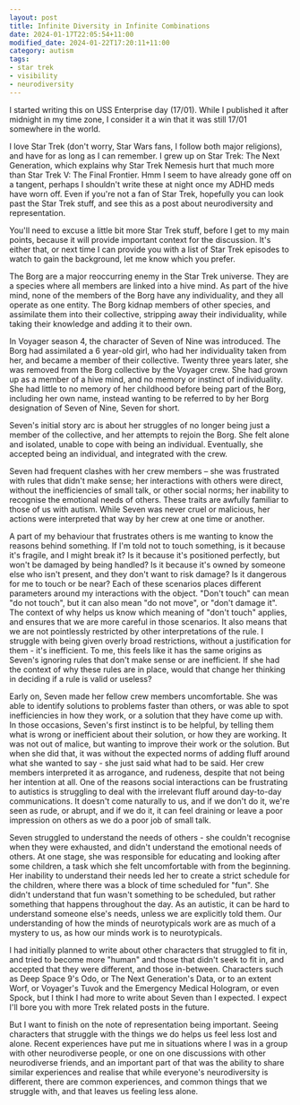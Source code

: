 ```yaml
---
layout: post
title: Infinite Diversity in Infinite Combinations
date: 2024-01-17T22:05:54+11:00
modified_date: 2024-01-22T17:20:11+11:00
category: autism
tags: 
- star trek
- visibility
- neurodiversity
---
```


I started writing this on USS Enterprise day (17/01). While I published it after midnight in my time zone, I consider it a win that it was still 17/01 somewhere in the world.

I love Star Trek (don't worry, Star Wars fans, I follow both major religions), and have for as long as I can remember. I grew up on Star Trek: The Next Generation, which explains why Star Trek Nemesis hurt that much more than Star Trek V: The Final Frontier. Hmm I seem to have already gone off on a tangent, perhaps I shouldn't write these at night once my ADHD meds have worn off. Even if you're not a fan of Star Trek, hopefully you can look past the Star Trek stuff, and see this as a post about neurodiversity and representation.

You'll need to excuse a little bit more Star Trek stuff, before I get to my main points, because it will provide important context for the discussion. It's either that, or next time I can provide you with a list of Star Trek episodes to watch to gain the background, let me know which you prefer.

The Borg are a major reoccurring enemy in the Star Trek universe. They are a species where all members are linked into a hive mind. As part of the hive mind, none of the members of the Borg have any individuality, and they all operate as one entity. The Borg kidnap members of other species, and assimilate them into their collective, stripping away their individuality, while taking their knowledge and adding it to their own.

In Voyager season 4, the character of Seven of Nine was introduced. The Borg had assimilated a 6 year-old girl, who had her individuality taken from her, and became a member of their collective. Twenty three years later, she was removed from the Borg collective by the Voyager crew. She had grown up as a member of a hive mind, and no memory or instinct of individuality. She had little to no memory of her childhood before being part of the Borg, including her own name, instead wanting to be referred to by her Borg designation of Seven of Nine, Seven for short.

Seven's initial story arc is about her struggles of no longer being just a member of the collective, and her attempts to rejoin the Borg. She felt alone and isolated, unable to cope with being an individual. Eventually, she accepted being an individual, and integrated with the crew.

Seven had frequent clashes with her crew members – she was frustrated with rules that didn't make sense; her interactions with others were direct, without the inefficiencies of small talk, or other social norms; her inability to recognise the emotional needs of others. These traits are awfully familiar to those of us with autism. While Seven was never cruel or malicious, her actions were interpreted that way by her crew at one time or another.

A part of my behaviour that frustrates others is me wanting to know the reasons behind something. If I'm told not to touch something, is it because it's fragile, and I might break it? Is it because it's positioned perfectly, but won't be damaged by being handled? Is it because it's owned by someone else who isn't present, and they don't want to risk damage? Is it dangerous for me to touch or be near? Each of these scenarios places different parameters around my interactions with the object. "Don't touch" can mean "do not touch", but it can also mean "do not move", or "don't damage it". The context of why helps us know which meaning of "don't touch" applies, and ensures that we are more careful in those scenarios. It also means that we are not pointlessly restricted by other interpretations of the rule. I struggle with being given overly broad restrictions, without a justification for them - it's inefficient. To me, this feels like it has the same origins as Seven's ignoring rules that don't make sense or are inefficient. If she had the context of why these rules are in place, would that change her thinking in deciding if a rule is valid or useless?

Early on, Seven made her fellow crew members uncomfortable. She was able to identify solutions to problems faster than others, or was able to spot inefficiencies in how they work, or a solution that they have come up with. In those occasions, Seven's first instinct is to be helpful, by telling them what is wrong or inefficient about their solution, or how they are working. It was not out of malice, but wanting to improve their work or the solution. But when she did that, it was without the expected norms of adding fluff around what she wanted to say - she just said what had to be said. Her crew members interpreted it as arrogance, and rudeness, despite that not being her intention at all. One of the reasons social interactions can be frustrating to autistics is struggling to deal with the irrelevant fluff around day-to-day communications. It doesn't come naturally to us, and if we don't do it, we're seen as rude, or abrupt, and if we do it, it can feel draining or leave a poor impression on others as we do a poor job of small talk.

Seven struggled to understand the needs of others - she couldn't recognise when they were exhausted, and didn't understand the emotional needs of others. At one stage, she was responsible for educating and looking after some children, a task which she felt uncomfortable with from the beginning. Her inability to understand their needs led her to create a strict schedule for the children, where there was a block of time scheduled for "fun". She didn't understand that fun wasn't something to be scheduled, but rather something that happens throughout the day. As an autistic, it can be hard to understand someone else's needs, unless we are explicitly told them. Our understanding of how the minds of neurotypicals work are as much of a mystery to us, as how our minds work is to neurotypicals.

I had initially planned to write about other characters that struggled to fit in, and tried to become more "human" and those that didn't seek to fit in, and accepted that they were different, and those in-between. Characters such as Deep Space 9's Odo, or The Next Generation's Data, or to an extent Worf, or Voyager's Tuvok and the Emergency Medical Hologram, or even Spock, but I think I had more to write about Seven than I expected. I expect I'll bore you with more Trek related posts in the future.

But I want to finish on the note of representation being important. Seeing characters that struggle with the things we do helps us feel less lost and alone. Recent experiences have put me in situations where I was in a group with other neurodiverse people, or one on one discussions with other neurodiverse friends, and an important part of that was the ability to share similar experiences and realise that while everyone's neurodiversity is different, there are common experiences, and common things that we struggle with, and that leaves us feeling less alone.


